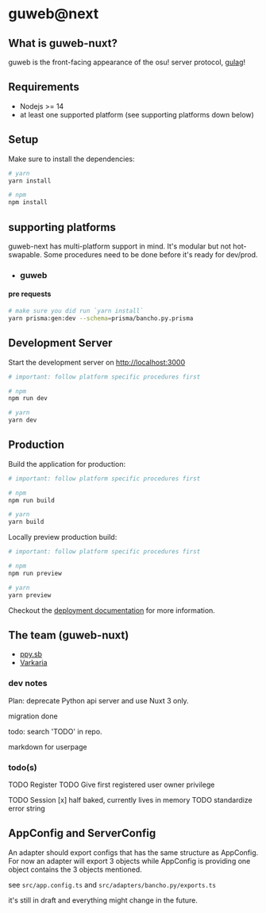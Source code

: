 # guweb@next

## What is guweb-nuxt?

guweb is the front-facing appearance of the osu! server protocol, [gulag](https://github.com/cmyui/gulag)!

## Requirements

- Nodejs >= 14
- at least one supported platform (see supporting platforms down below)

## Setup

Make sure to install the dependencies:

```bash
# yarn
yarn install

# npm
npm install
```

## supporting platforms

guweb-next has multi-platform support in mind. It's modular but not hot-swapable. Some procedures need to be done before it's ready for dev/prod.

- ### guweb

#### pre requests

```bash
# make sure you did run `yarn install`
yarn prisma:gen:dev --schema=prisma/bancho.py.prisma
```

## Development Server

Start the development server on <http://localhost:3000>

```bash
# important: follow platform specific procedures first

# npm
npm run dev

# yarn
yarn dev
```

## Production

Build the application for production:

```bash
# important: follow platform specific procedures first

# npm
npm run build

# yarn
yarn build
```

Locally preview production build:

```bash
# important: follow platform specific procedures first

# npm
npm run preview

# yarn
yarn preview
```

Checkout the [deployment documentation](https://v3.nuxtjs.org/guide/deploy/presets) for more information.

## The team (guweb-nuxt)

- [ppy.sb](https://github.com/ppy-sb)
- [Varkaria](https://github.com/Varkaria)

### dev notes

Plan: deprecate Python api server and use Nuxt 3 only.

migration done

todo: search 'TODO' in repo.

markdown for userpage

### todo(s)

TODO Register
TODO Give first registered user owner privilege

TODO Session [x] half baked, currently lives in memory
TODO standardize error string

## AppConfig and ServerConfig

An adapter should export configs that has the same structure as AppConfig.
For now an adapter will export 3 objects while AppConfig is providing one object contains the 3 objects mentioned.

see `src/app.config.ts` and `src/adapters/bancho.py/exports.ts`

it's still in draft and everything might change in the future.
